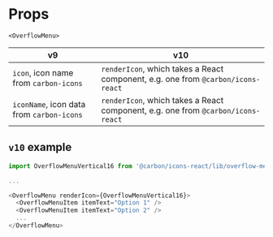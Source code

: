 # Props

`<OverflowMenu>`

| v9                                        | v10                                                                              |
| ----------------------------------------- | -------------------------------------------------------------------------------- |
| `icon`, icon name from `carbon-icons`     | `renderIcon`, which takes a React component, e.g. one from `@carbon/icons-react` |
| `iconName`, icon data from `carbon-icons` | `renderIcon`, which takes a React component, e.g. one from `@carbon/icons-react` |

## `v10` example

```javascript
import OverflowMenuVertical16 from '@carbon/icons-react/lib/overflow-menu--vertical/16';

...

<OverflowMenu renderIcon={OverflowMenuVertical16}>
  <OverflowMenuItem itemText="Option 1" />
  <OverflowMenuItem itemText="Option 2" />
  ...
</OverflowMenu>
```
